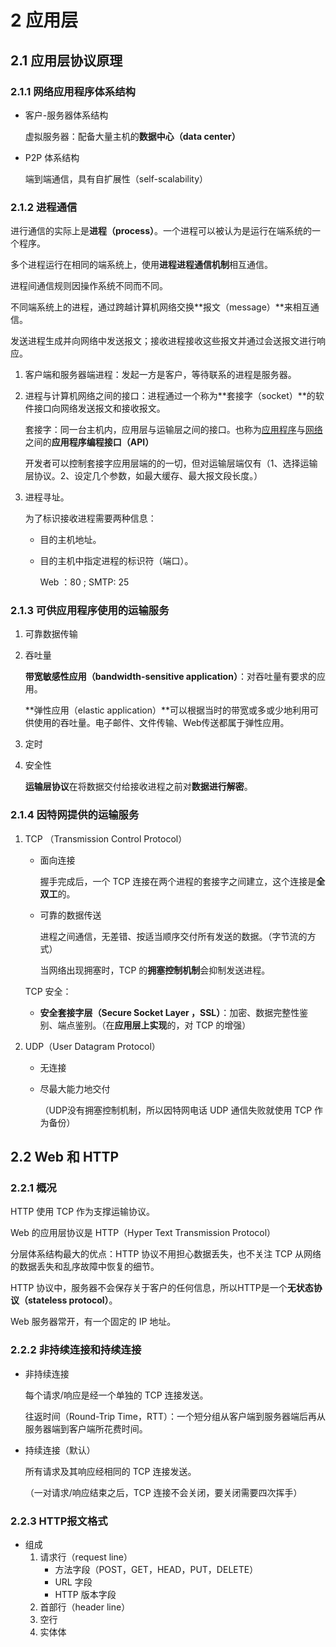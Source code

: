# 2 应用层

## 2.1 应用层协议原理

### 2.1.1 网络应用程序体系结构

- 客户-服务器体系结构

  虚拟服务器：配备大量主机的**数据中心（data center）**

- P2P 体系结构

  端到端通信，具有自扩展性（self-scalability）

### 2.1.2 进程通信

进行通信的实际上是**进程（process）**。一个进程可以被认为是运行在端系统的一个程序。

多个进程运行在相同的端系统上，使用**进程进程通信机制**相互通信。

进程间通信规则因操作系统不同而不同。

不同端系统上的进程，通过跨越计算机网络交换**报文（message）**来相互通信。

发送进程生成并向网络中发送报文；接收进程接收这些报文并通过会送报文进行响应。

1. 客户端和服务器端进程：发起一方是客户，等待联系的进程是服务器。

2. 进程与计算机网络之间的接口：进程通过一个称为**套接字（socket）**的软件接口向网络发送报文和接收报文。

   套接字：同一台主机内，应用层与运输层之间的接口。也称为<u>应用程序</u>与<u>网络</u>之间的**应用程序编程接口（API）**

   开发者可以控制套接字应用层端的的一切，但对运输层端仅有（1、选择运输层协议。2、设定几个参数，如最大缓存、最大报文段长度。）

3. 进程寻址。

   为了标识接收进程需要两种信息：

   - 目的主机地址。

   - 目的主机中指定进程的标识符（端口）。

     Web ：80 ;   SMTP: 25

### 2.1.3 可供应用程序使用的运输服务

1. 可靠数据传输

2. 吞吐量

   **带宽敏感性应用（bandwidth-sensitive application）**：对吞吐量有要求的应用。

   **弹性应用（elastic application）**可以根据当时的带宽或多或少地利用可供使用的吞吐量。电子邮件、文件传输、Web传送都属于弹性应用。 

3. 定时

4. 安全性

   **运输层协议**在将数据交付给接收进程之前对**数据进行解密**。

### 2.1.4 因特网提供的运输服务

1. TCP （Transmission Control Protocol）

   - 面向连接

     握手完成后，一个 TCP 连接在两个进程的套接字之间建立，这个连接是**全双工**的。

   - 可靠的数据传送

     进程之间通信，无差错、按适当顺序交付所有发送的数据。（字节流的方式）

     当网络出现拥塞时，TCP 的**拥塞控制机制**会抑制发送进程。

   TCP 安全：

   - **安全套接字层（Secure Socket Layer ，SSL）**：加密、数据完整性鉴别、端点鉴别。（在**应用层上实现**的，对 TCP 的增强）

2. UDP（User Datagram Protocol）

   - 无连接

   - 尽最大能力地交付

     （UDP没有拥塞控制机制，所以因特网电话 UDP 通信失败就使用 TCP 作为备份）

## 2.2 Web 和 HTTP

### 2.2.1 概况

HTTP 使用 TCP 作为支撑运输协议。

Web 的应用层协议是 HTTP（Hyper Text Transmission Protocol）

分层体系结构最大的优点：HTTP 协议不用担心数据丢失，也不关注 TCP 从网络的数据丢失和乱序故障中恢复的细节。

HTTP 协议中，服务器不会保存关于客户的任何信息，所以HTTP是一个**无状态协议（stateless protocol）**。

Web 服务器常开，有一个固定的 IP 地址。

### 2.2.2 非持续连接和持续连接

- 非持续连接

  每个请求/响应是经一个单独的 TCP 连接发送。

  往返时间（Round-Trip Time，RTT）：一个短分组从客户端到服务器端后再从服务器端到客户端所花费时间。

- 持续连接（默认）

  所有请求及其响应经相同的 TCP 连接发送。

  （一对请求/响应结束之后，TCP 连接不会关闭，要关闭需要四次挥手）

### 2.2.3 HTTP报文格式

- 组成
  1. 请求行（request line）
     - 方法字段（POST，GET，HEAD，PUT，DELETE）
     - URL 字段
     - HTTP 版本字段
  2. 首部行（header line）
  3. 空行
  4. 实体体